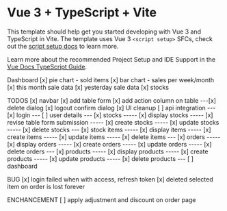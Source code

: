 # Vue 3 + TypeScript + Vite

This template should help get you started developing with Vue 3 and TypeScript in Vite. The template uses Vue 3 `<script setup>` SFCs, check out the [script setup docs](https://v3.vuejs.org/api/sfc-script-setup.html#sfc-script-setup) to learn more.

Learn more about the recommended Project Setup and IDE Support in the [Vue Docs TypeScript Guide](https://vuejs.org/guide/typescript/overview.html#project-setup).

Dashboard
[x] pie chart - sold items
[x] bar chart - sales per week/month
[x] this month sale data
[x] yesterday sale data
[x] stocks

TODOS
[x] navbar
[x] add table form
[x] add action column on table
---[x] delete dialog
[x] logout confirm dialog
[x] UI cleanup
[ ] api integration
--- [x] login
--- [ ] user details
--- [x] stocks
----- [x] display stocks
----- [x] revise table form submission
----- [x] create stocks
----- [x] update stocks
----- [x] delete stocks
--- [x] stock items
----- [x] display items
----- [x] create items
----- [x] update items
----- [x] delete items
--- [x] orders
----- [x] display orders
----- [x] create orders
----- [x] update orders
----- [x] delete orders
--- [x] products
----- [x] display products
----- [x] create products
----- [x] update products
----- [x] delete products
--- [ ] dashboard

BUG
[x] login failed when with access, refresh token
[x] deleted selected item on order is lost forever

ENCHANCEMENT
[ ] apply adjustment and discount on order page
